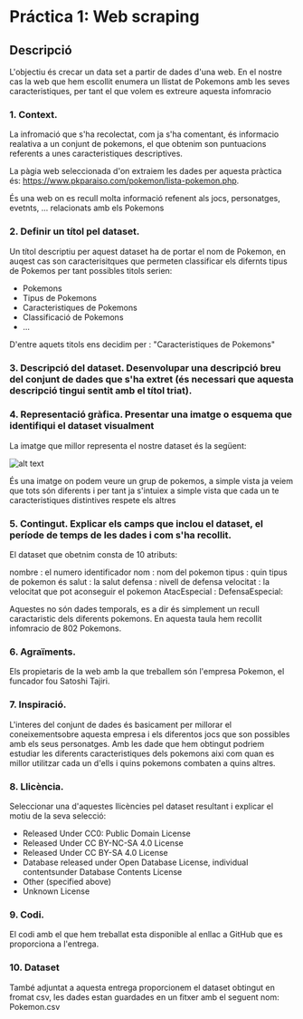 # Práctica 1: Web scraping

## Descripció

L'objectiu és crecar un data set a partir de dades d'una web. En el nostre cas la web que hem escollit enumera un llistat de Pokemons amb les seves caracteristiques, per tant el que volem es extreure aquesta infomracio

### 1. Context. 


La infromació que s'ha recolectat, com ja s'ha comentant, és informacio realativa a un conjunt de pokemons, el que obtenim son puntuacions referents a unes caracteristiques descriptives. 

La pàgia web seleccionada d'on extraiem les dades per aquesta pràctica és: https://www.pkparaiso.com/pokemon/lista-pokemon.php.

És una web on es recull molta informació refenent als jocs, personatges, evetnts, ... relacionats amb els Pokemons

### 2. Definir un títol pel dataset.

Un títol descriptiu per aquest dataset ha de portar el nom de Pokemon, en auqest cas son caracterisitques que permeten classificar els difernts tipus de Pokemos per tant possibles titols serien:

- Pokemons
- Tipus de Pokemons
- Caracteristiques de Pokemons
- Classificació de Pokemons
- ... 

D'entre aquets titols ens decidim per : "Caracteristiques de Pokemons"

### 3. Descripció del dataset. Desenvolupar una descripció breu del conjunt de dades que s'ha extret (és necessari que aquesta descripció tingui sentit amb el títol triat).



### 4. Representació gràfica. Presentar una imatge o esquema que identifiqui el dataset visualment

La imatge que millor representa el nostre dataset és la següent:

![alt text](https://vignette.wikia.nocookie.net/eswikia/images/d/df/Pok%C3%A9mon.png/revision/latest?cb=20170308220152)

És una imatge on podem veure un grup de pokemos, a simple vista ja veiem que tots són diferents i per tant ja s'intuiex a simple vista que cada un te caracteristiques distintives respete els altres


### 5. Contingut. Explicar els camps que inclou el dataset, el període de temps de les dades i com s'ha recollit.


El dataset que obetnim consta de 10 atributs:


nombre :  el numero identificador
nom : nom del pokemon
tipus : quin tipus de pokemon és
salut : la salut
defensa : nivell de defensa
velocitat : la velocitat que pot aconseguir el pokemon
AtacEspecial :
DefensaEspecial:


Aquestes no són dades temporals, es a dir és simplement un recull caractaristic dels diferents pokemons. En aquesta taula hem recollit infomracio de 802 Pokemons.



### 6. Agraïments.

Els propietaris de la web amb la que treballem són l'empresa Pokemon, el funcador fou Satoshi Tajiri. 


### 7. Inspiració.

L'interes del conjunt de dades és basicament per millorar el coneixementsobre aquesta empresa i els diferentos jocs que son possibles amb els seus personatges. Amb les dade que hem obtingut podriem estudiar les diferents caracteristiques dels pokemons aixi com quan es millor utilitzar cada un d'ells i quins pokemons combaten a quins altres.

### 8. Llicència. 

Seleccionar una d'aquestes llicències pel dataset resultant i explicar el motiu de la seva selecció:

* Released Under CC0: Public Domain License
* Released Under CC BY-NC-SA 4.0 License
* Released Under CC BY-SA 4.0 License
* Database released under Open Database License, individual contentsunder Database Contents License
* Other (specified above)
* Unknown License

### 9. Codi. 

El codi amb el que hem treballat esta disponible al enllac a GitHub que es proporciona a l'entrega. 

### 10. Dataset

També adjuntat a aquesta entrega proporcionem el dataset obtingut en fromat csv, les dades estan guardades en un fitxer amb el seguent nom: Pokemon.csv

